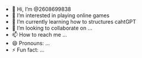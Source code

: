 - 👋 Hi, I’m @2608699838
- 👀 I’m interested in playing online games
- 🌱 I’m currently learning how to structures cahtGPT
- 💞️ I’m looking to collaborate on ...
- 📫 How to reach me ...
- 😄 Pronouns: ...
- ⚡ Fun fact: ...

<!---
2608699838/2608699838 is a ✨ special ✨ repository because its `README.md` (this file) appears on your GitHub profile.
You can click the Preview link to take a look at your changes.
--->
